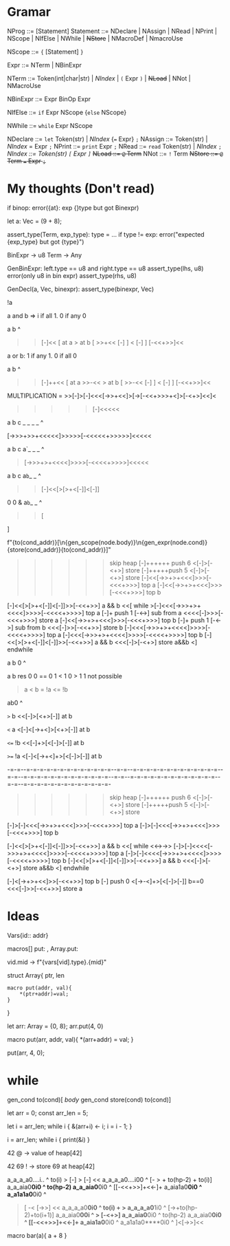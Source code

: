 # Gramar
NProg     ::= [Statement]
Statement ::= NDeclare
            | NAssign
            | NRead
            | NPrint
            | NScope
            | NIfElse
            | NWhile
            | ~~NStore~~
            | NMacroDef
            | NmacroUse

NScope    ::= `{` [Statement] `}`

Expr      ::= NTerm 
            | NBinExpr

NTerm     ::= Token(int|char|str)
			| *NIndex*
            | `(` Expr `)`
            | ~~NLoad~~
            | NNot
            | NMacroUse
            

NBinExpr   ::= Expr BinOp Expr

NIfElse   ::= `if` Expr NScope {`else` NScope}

NWhile    ::= `while` Expr NScope  

NDeclare  ::= `let` Token(str) | *NIndex* {`=` Expr} `;`
NAssign   ::= Token(str) | *NIndex* = Expr `;`
NPrint    ::= `print` Expr `;`
NRead     ::= `read` Token(str) | *NIndex* `;`
*NIndex   ::= Token(str) `[` Expr `]`*
~~NLoad     ::= `@` Term~~
NNot      ::= `!` Term
~~NStore    ::= `@` Term `=` Expr `;`~~

# My thoughts (Don't read)



if binop:
    error({at}: exp {}type but got Binexpr)

let a: Vec = (9 + 8);

assert_type(Term, exp_type):
    type = ...
    if type != exp: error("expected {exp_type} but got {type}")


BinExpr -> u8
Term -> Any

GenBinExpr: left.type == u8 and right.type == u8
         assert_type(lhs, u8)
        error(only u8 in bin expr)
         assert_type(rhs, u8)

GenDecl(a, Vec, binexpr):
    assert_type(binexpr, Vec)

!a

a and b => i if all 1. 0 if any 0

a b
^
>>[-]<<
[ at a
    > at b
    [
        >>+<<
        [-]
    ]
    <
    [-]
]
>>[-<<+>>]<<

a or b: 1 if any 1. 0 if all 0

a b
^

>>[-]++<<
[ at a
    >>-<<
    > at b
    [
        >>-<<
        [-]
    ]
    <
    [-]
]
>>[-<<+>>]<<


MULTIPLICATION = >>[-]>[-]<<<[->>+<<]>[->[-<<+>>>+<]>[-<+>]<<]<

>>>>>[-]<<<<<

a b c _ _ _ _
^

[->>>+>>+<<<<<]>>>>>[-<<<<<+>>>>>]<<<<<

a b c a`_ _ _
^

> [->>>+>+<<<<]>>>>[-<<<<+>>>>]<<<<<

a b c a`b`_ _
^
>>[-]<<[>[>+<[-]]<[-]]

0 0 & a`b`_ _
^

>>[

    
]

f"{to(cond_addr)}[\n{gen_scope(node.body)}\n{gen_expr(node.cond)}{store(cond_addr)}{to(cond_addr)}]"
>>>>>> skip heap
[-]++++++ push 6
<[-]>[-<+>] store
>[-]+++++push 5
<[-]>[-<+>] store
[-]<<[->>+>+<<<]>>>[-<<<+>>>] top a
[-]<<[->>+>+<<<]>>>[-<<<+>>>] top b

[-]<<[>[>+<[-]]<[-]]>>[-<<+>>] a && b
<<[ while
    >[-]<<<[->>>+>+<<<<]>>>>[-<<<<+>>>>] top a
    [-]+ push 1 
    [-<->] sub from a
    <<<<[-]>>>[-<<<+>>>] store a
    [-]<<[->>+>+<<<]>>>[-<<<+>>>] top b
    [-]+ push 1
    [-<->] sub from b
    <<<[-]>>[-<<+>>] store b
    [-]<<<[->>>+>+<<<<]>>>>[-<<<<+>>>>] top a
    [-]<<<[->>>+>+<<<<]>>>>[-<<<<+>>>>] top b
    [-]<<[>[>+<[-]]<[-]]>>[-<<+>>] a && b
    <<<[-]>[-<+>] store a&&b
<] endwhile

a b 0
    ^
    
a b res
0 0 ==
0 1 <
1 0 >
1 1 not possible

> a
< b
>= !a
<= !b

ab0
  ^

`>` b
<<[-]>[<+>[-]] at b

`<` a
<[-]<[->+<]>[<+>[-]] at b

`<=` !b
<<[-]+>[<[-]>[-]] at b

`>=` !a
<[-]<[->+<]+>[<[-]>[-]] at b





-=-=--=-=-=-=-=-=-=-=-=-=-=-=-=--=-=--=-=-=-=-=-=-=-=-=-=-=-=-=--=-=--=-=-=-=-=-=-=-=-=-=-=-=-=--=-=--=-=-=-=-=-=-=-=-=-=-=-=-=--=-=--=-=-=-=-=-=-=-=-=-=-=-=-=-
>>>>>> skip heap
[-]++++++ push 6
<[-]>[-<+>] store
>[-]+++++push 5
<[-]>[-<+>] store

[-]>[-]<<<[->>+>+<<<]>>>[-<<<+>>>] top a
[-]>[-]<<<[->>+>+<<<]>>>[-<<<+>>>] top b

[-]<<[>[>+<[-]]<[-]]>>[-<<+>>] a && b
<<[ while
    <<->->>
    [-]>[-]<<<<[->>>+>+<<<<]>>>>[-<<<<+>>>>] top a
    [-]>[-]<<<<[->>>+>+<<<<]>>>>[-<<<<+>>>>] top b
    [-]<<[>[>+<[-]]<[-]]>>[-<<+>>] a && b
    <<<[-]>[-<+>] store a&&b
<] endwhile
    
    
[-]<[->+>+<<]>>[-<<+>>] top b
[-] push 0
<[->-<]+>[<[-]>[-]] b==0
<<<[-]>>[-<<+>>] store a

# Ideas

Vars{id:: addr}



macros[]
put: <obj>,
Array.put: <obj>

vid.mid -> f"{vars[vid].type}.{mid}" 

struct Array{
    ptr,
    len
    
    macro put(addr, val){
        *(ptr+addr)=val;
    }
    
}

let arr: Array = {0, 8};
arr.put(4, 0)

macro put(arr, addr, val){
    *(arr+addr) = val;
}


put(arr, 4, 0);


# while

gen_cond to(cond)[  *body*  gen_cond store(cond) to(cond)]

let arr = 0;
const arr_len = 5;

let i = arr_len;
while i {
    &(arr+i) <- i;
    i = i - 1;
}

i = arr_len;
while i {
    print(&i)
}

42 @  ->  value of heap[42] 

42 69 !   -> store 69 at heap[42]


a_a_a_a0....i..
            ^
to(i) > [-] > [-] <<
a_a_a_a0....i00
            ^
[- > + to(hp-2) + to(i)]
a_a_aia0****0i0
            ^
to(hp-2)
a_a_aia0****0i0
     ^
[[-<<+>>]+<<-]+
a_aia1a0****0i0
   ^
a_a1a1a0****0i0
   ^
>[
    -<
    [->>]
    <<
a_a_a_a0****0i0
     ^
    to(i) +
    >
a_a_a_a0****1i0
             ^
    [->+to(hp-2)+to(i+1)]
a_a_aia0****00i
             ^
    >
    [-<+>]
a_a_aia0****0i0
              ^
    to(hp-2)
a_a_aia0****0i0
     ^
    [[-<<+>>]+<<-]+
a_aia1a0****0i0
   ^
a_a1a1a0****0i0
   ^
>]<[->>]<<

macro bar(a){
    a + 8
}
